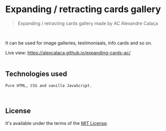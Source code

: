 # Expanding / retracting cards gallery

> Expanding / retracting cards gallery made by AC Alexandre Calaça

<br/>

It can be used for image galleries, testimoniaals, info cards and so on.

Live view: https://alexcalaca.github.io/expanding-cards-ac/ <br/><br/>



## Technologies used
```
Pure HTML, CSS and vanilla JavaScript.
```
<br/>


## License

It's available under the terms of the [MIT License](http://opensource.org/licenses/MIT).

